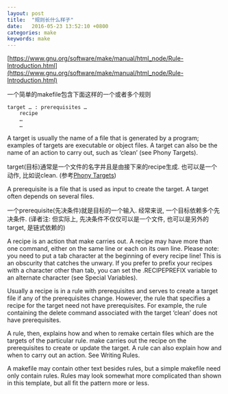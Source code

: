 ```yaml
---
layout: post
title:  "规则长什么样子"
date:   2016-05-23 13:52:10 +0800
categories: make
keywords: make
---
```


[https://www.gnu.org/software/make/manual/html_node/Rule-Introduction.html](https://www.gnu.org/software/make/manual/html_node/Rule-Introduction.html)

一个简单的makefile包含下面这样的一个或者多个规则

    target … : prerequisites …
        recipe
        …
        …

A target is usually the name of a file that is generated by a program; examples of targets are executable or object files. A target can also be the name of an action to carry out, such as ‘clean’ (see Phony Targets).

target(目标)通常是一个文件的名字并且是由接下来的recipe生成. 也可以是一个动作, 比如说clean. (参考[Phony Targets](https://www.gnu.org/software/make/manual/html_node/Phony-Targets.html#Phony-Targets))

A prerequisite is a file that is used as input to create the target. A target often depends on several files.

一个prerequisite(先决条件)就是目标的一个输入. 经常来说, 一个目标依赖多个先决条件. (译者注: 但实际上, 先决条件不仅仅可以是一个文件, 也可以是另外的target, 是链式依赖的)

A recipe is an action that make carries out. A recipe may have more than one command, either on the same line or each on its own line. Please note: you need to put a tab character at the beginning of every recipe line! This is an obscurity that catches the unwary. If you prefer to prefix your recipes with a character other than tab, you can set the .RECIPEPREFIX variable to an alternate character (see Special Variables).

Usually a recipe is in a rule with prerequisites and serves to create a target file if any of the prerequisites change. However, the rule that specifies a recipe for the target need not have prerequisites. For example, the rule containing the delete command associated with the target ‘clean’ does not have prerequisites.

A rule, then, explains how and when to remake certain files which are the targets of the particular rule. make carries out the recipe on the prerequisites to create or update the target. A rule can also explain how and when to carry out an action. See Writing Rules.

A makefile may contain other text besides rules, but a simple makefile need only contain rules. Rules may look somewhat more complicated than shown in this template, but all fit the pattern more or less.

